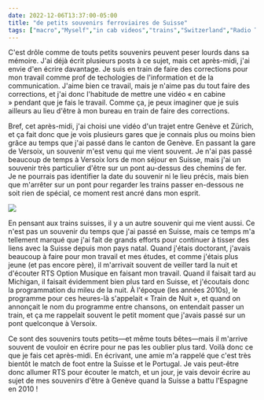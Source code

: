 ```yaml
---
date: 2022-12-06T13:37:00-05:00
title: "de petits souvenirs ferroviaires de Suisse"
tags: ["macro","Myself","in cab videos","trains","Switzerland","Radio Télévision Suisse","Versoix"]
---
```

C'est drôle comme de touts petits souvenirs peuvent peser lourds dans sa mémoire. J'ai déjà écrit plusieurs posts à ce sujet, mais cet après-midi, j'ai envie d'en écrire davantage. Je suis en train de faire des corrections pour mon travail comme prof de techologies de l'information et de la communication. J'aime bien ce travail, mais je n'aime pas du tout faire des corrections, et j'ai donc l'habitude de mettre une vidéo « en cabine » pendant que je fais le travail. Comme ça, je peux imaginer que je suis ailleurs au lieu d'être à mon bureau en train de faire des corrections. 

Bref, cet après-midi, j'ai choisi une vidéo d'un trajet entre Genève et Zürich, et ça fait donc que je vois plusieurs gares que je connais plus ou moins bien grâce au temps que j'ai passé dans le canton de Genève. En passant la gare de Versoix, un souvenir m'est venu qui me vient souvent. Je n'ai pas passé beaucoup de temps à Versoix lors de mon séjour en Suisse, mais j'ai un souvenir très particulier d'être sur un pont au-dessus des chemins de fer. Je ne pourrais pas identifier la date du souvenir ni le lieu précis, mais bien que m'arrêter sur un pont pour regarder les trains passer en-dessous ne soit rien de spécial, ce moment rest ancré dans mon esprit.

![](/Versoix.png)

En pensant aux trains suisses, il y a un autre souvenir qui me vient aussi. Ce n'est pas un souvenir du temps que j'ai passé en Suisse, mais ce temps m'a tellement marqué que j'ai fait de grands efforts pour continuer à tisser des liens avec la Suisse depuis mon pays natal. Quand j'étais doctorant, j'avais beaucoup à faire pour mon travail et mes études, et comme j'étais plus jeune (et pas encore père), il m'arrivait souvent de veiller tard la nuit et d'écouter RTS Option Musique en faisant mon travail. Quand il faisait tard au Michigan, il faisait évidemment bien plus tard en Suisse, et j'écoutais donc la programmation du mileu de la nuit. À l'époque (les années 2010s), le programme pour ces heures-là s'appelait « Train de Nuit », et quand on annonçait le nom du programme entre chansons, on entendait passer un train, et ça me rappelait souvent le petit moment que j'avais passé sur un pont quelconque à Versoix.

Ce sont des souvenirs touts petits—et même touts bêtes—mais il m'arrive souvent de vouloir en écrire pour ne pas les oublier plus tard. Voilà donc ce que je fais cet après-midi. En écrivant, une amie m'a rappelé que c'est très bientôt le match de foot entre la Suisse et le Portugal. Je vais peut-être donc allumer RTS pour écouter le match, et un jour, je vais devoir écrire au sujet de mes souvenirs d'être à Genève quand la Suisse a battu l'Espagne en 2010 !
